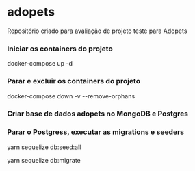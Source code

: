 # adopets
Repositório criado para avaliação de projeto teste para Adopets


### Iniciar os containers do projeto

docker-compose up -d


### Parar e excluir os containers do projeto

docker-compose down -v --remove-orphans


### Criar base de dados adopets no MongoDB e Postgres


### Parar o Postgress, executar as migrations e seeders

yarn sequelize db:seed:all

yarn sequelize db:migrate
